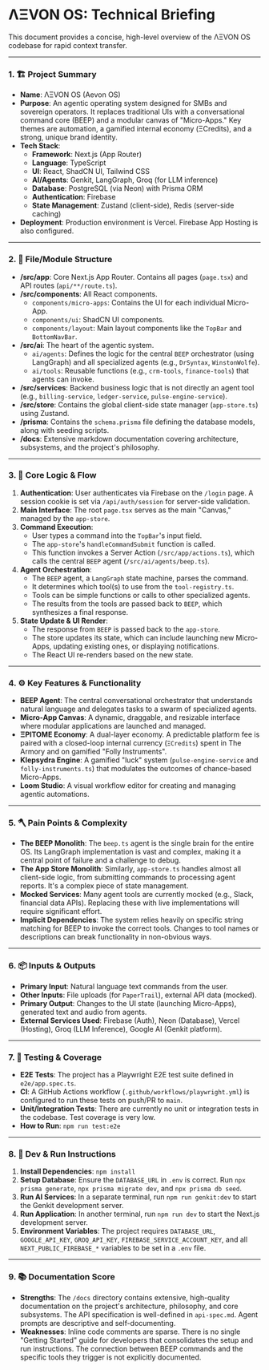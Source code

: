 # ΛΞVON OS: Technical Briefing

This document provides a concise, high-level overview of the ΛΞVON OS codebase for rapid context transfer.

---

### 1. 🏗️ Project Summary

*   **Name**: ΛΞVON OS (Aevon OS)
*   **Purpose**: An agentic operating system designed for SMBs and sovereign operators. It replaces traditional UIs with a conversational command core (BEEP) and a modular canvas of "Micro-Apps." Key themes are automation, a gamified internal economy (ΞCredits), and a strong, unique brand identity.
*   **Tech Stack**:
    *   **Framework**: Next.js (App Router)
    *   **Language**: TypeScript
    *   **UI**: React, ShadCN UI, Tailwind CSS
    *   **AI/Agents**: Genkit, LangGraph, Groq (for LLM inference)
    *   **Database**: PostgreSQL (via Neon) with Prisma ORM
    *   **Authentication**: Firebase
    *   **State Management**: Zustand (client-side), Redis (server-side caching)
*   **Deployment**: Production environment is Vercel. Firebase App Hosting is also configured.

---

### 2. 📁 File/Module Structure

*   **/src/app**: Core Next.js App Router. Contains all pages (`page.tsx`) and API routes (`api/**/route.ts`).
*   **/src/components**: All React components.
    *   `components/micro-apps`: Contains the UI for each individual Micro-App.
    *   `components/ui`: ShadCN UI components.
    *   `components/layout`: Main layout components like the `TopBar` and `BottomNavBar`.
*   **/src/ai**: The heart of the agentic system.
    *   `ai/agents`: Defines the logic for the central `BEEP` orchestrator (using LangGraph) and all specialized agents (e.g., `DrSyntax`, `WinstonWolfe`).
    *   `ai/tools`: Reusable functions (e.g., `crm-tools`, `finance-tools`) that agents can invoke.
*   **/src/services**: Backend business logic that is not directly an agent tool (e.g., `billing-service`, `ledger-service`, `pulse-engine-service`).
*   **/src/store**: Contains the global client-side state manager (`app-store.ts`) using Zustand.
*   **/prisma**: Contains the `schema.prisma` file defining the database models, along with seeding scripts.
*   **/docs**: Extensive markdown documentation covering architecture, subsystems, and the project's philosophy.

---

### 3. 🧠 Core Logic & Flow

1.  **Authentication**: User authenticates via Firebase on the `/login` page. A session cookie is set via `/api/auth/session` for server-side validation.
2.  **Main Interface**: The root `page.tsx` serves as the main "Canvas," managed by the `app-store`.
3.  **Command Execution**:
    *   User types a command into the `TopBar`'s input field.
    *   The `app-store`'s `handleCommandSubmit` function is called.
    *   This function invokes a Server Action (`/src/app/actions.ts`), which calls the central `BEEP` agent (`/src/ai/agents/beep.ts`).
4.  **Agent Orchestration**:
    *   The `BEEP` agent, a `LangGraph` state machine, parses the command.
    *   It determines which tool(s) to use from the `tool-registry.ts`.
    *   Tools can be simple functions or calls to other specialized agents.
    *   The results from the tools are passed back to `BEEP`, which synthesizes a final response.
5.  **State Update & UI Render**:
    *   The response from `BEEP` is passed back to the `app-store`.
    *   The store updates its state, which can include launching new Micro-Apps, updating existing ones, or displaying notifications.
    *   The React UI re-renders based on the new state.

---

### 4. ⚙️ Key Features & Functionality

*   **BEEP Agent**: The central conversational orchestrator that understands natural language and delegates tasks to a swarm of specialized agents.
*   **Micro-App Canvas**: A dynamic, draggable, and resizable interface where modular applications are launched and managed.
*   **ΞPITOME Economy**: A dual-layer economy. A predictable platform fee is paired with a closed-loop internal currency (`ΞCredits`) spent in The Armory and on gamified "Folly Instruments".
*   **Klepsydra Engine**: A gamified "luck" system (`pulse-engine-service` and `folly-instruments.ts`) that modulates the outcomes of chance-based Micro-Apps.
*   **Loom Studio**: A visual workflow editor for creating and managing agentic automations.

---

### 5. 🪓 Pain Points & Complexity

*   **The BEEP Monolith**: The `beep.ts` agent is the single brain for the entire OS. Its LangGraph implementation is vast and complex, making it a central point of failure and a challenge to debug.
*   **The App Store Monolith**: Similarly, `app-store.ts` handles almost all client-side logic, from submitting commands to processing agent reports. It's a complex piece of state management.
*   **Mocked Services**: Many agent tools are currently mocked (e.g., Slack, financial data APIs). Replacing these with live implementations will require significant effort.
*   **Implicit Dependencies**: The system relies heavily on specific string matching for BEEP to invoke the correct tools. Changes to tool names or descriptions can break functionality in non-obvious ways.

---

### 6. 📦 Inputs & Outputs

*   **Primary Input**: Natural language text commands from the user.
*   **Other Inputs**: File uploads (for `PaperTrail`), external API data (mocked).
*   **Primary Output**: Changes to the UI state (launching Micro-Apps), generated text and audio from agents.
*   **External Services Used**: Firebase (Auth), Neon (Database), Vercel (Hosting), Groq (LLM Inference), Google AI (Genkit platform).

---

### 7. 🧪 Testing & Coverage

*   **E2E Tests**: The project has a Playwright E2E test suite defined in `e2e/app.spec.ts`.
*   **CI**: A GitHub Actions workflow (`.github/workflows/playwright.yml`) is configured to run these tests on push/PR to `main`.
*   **Unit/Integration Tests**: There are currently no unit or integration tests in the codebase. Test coverage is very low.
*   **How to Run**: `npm run test:e2e`

---

### 8. 🚀 Dev & Run Instructions

1.  **Install Dependencies**: `npm install`
2.  **Setup Database**: Ensure the `DATABASE_URL` in `.env` is correct. Run `npx prisma generate`, `npx prisma migrate dev`, and `npx prisma db seed`.
3.  **Run AI Services**: In a separate terminal, run `npm run genkit:dev` to start the Genkit development server.
4.  **Run Application**: In another terminal, run `npm run dev` to start the Next.js development server.
5.  **Environment Variables**: The project requires `DATABASE_URL`, `GOOGLE_API_KEY`, `GROQ_API_KEY`, `FIREBASE_SERVICE_ACCOUNT_KEY`, and all `NEXT_PUBLIC_FIREBASE_*` variables to be set in a `.env` file.

---

### 9. 📚 Documentation Score

*   **Strengths**: The `/docs` directory contains extensive, high-quality documentation on the project's architecture, philosophy, and core subsystems. The API specification is well-defined in `api-spec.md`. Agent prompts are descriptive and self-documenting.
*   **Weaknesses**: Inline code comments are sparse. There is no single "Getting Started" guide for developers that consolidates the setup and run instructions. The connection between BEEP commands and the specific tools they trigger is not explicitly documented.
